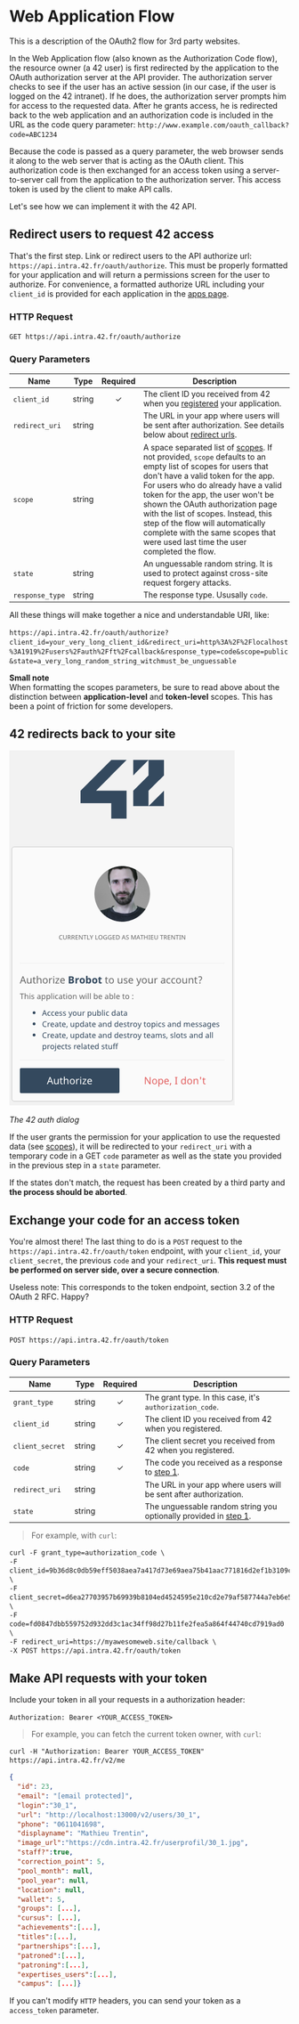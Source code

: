 # Web Application Flow

This is a description of the OAuth2 flow for 3rd party websites.

In the Web Application flow (also known as the Authorization Code flow), the resource owner (a 42 user) is first redirected by the application to the OAuth authorization server at the API provider. The authorization server checks to see if the user has an active session (in our case, if the user is logged on the 42 intranet). If he does, the authorization server prompts him for access to the requested data. After he grants access, he is redirected back to the web application and an authorization code is included in the URL as the code query parameter: `http://www.example.com/oauth_callback?code=ABC1234`

Because the code is passed as a query parameter, the web browser sends it along to the web server that is acting as the OAuth client. This authorization code is then exchanged for an access token using a server-to-server call from the application to the authorization server. This access token is used by the client to make API calls.

Let's see how we can implement it with the 42 API.

## Redirect users to request 42 access

That's the first step. Link or redirect users to the API authorize url: `https://api.intra.42.fr/oauth/authorize`. This must be properly formatted for your application and will return a permissions screen for the user to authorize. For convenience, a formatted authorize URL including your `client_id` is provided for each application in the [apps page](https://profile.intra.42.fr/oauth/applications).

### HTTP Request

`GET https://api.intra.42.fr/oauth/authorize`

### Query Parameters

Name | Type | Required | Description
---- | ---- |:--------:| -----------
`client_id` | string | ✓ | The client ID you received from 42 when you [registered](https://profile.intra.42.fr/oauth/applications/new) your application.
`redirect_uri` | string | | The URL in your app where users will be sent after authorization. See details below about [redirect urls](#redirect-urls).
`scope` | string | | A space separated list of [scopes](#scopes). If not provided, `scope` defaults to an empty list of scopes for users that don't have a valid token for the app. For users who do already have a valid token for the app, the user won't be shown the OAuth authorization page with the list of scopes. Instead, this step of the flow will automatically complete with the same scopes that were used last time the user completed the flow.
`state` | string | | An unguessable random string. It is used to protect against cross-site request forgery attacks.
`response_type` | string | | The response type. Ususally `code`.

All these things will make together a nice and understandable URI, like:

`https://api.intra.42.fr/oauth/authorize?client_id=your_very_long_client_id&redirect_uri=http%3A%2F%2Flocalhost%3A1919%2Fusers%2Fauth%2Fft%2Fcallback&response_type=code&scope=public&state=a_very_long_random_string_witchmust_be_unguessable`

<aside class="notice">
  <b>Small note</b>
  <br>
  When formatting the scopes parameters, be sure to read above about the distinction between <b>application-level</b> and <b>token-level</b> scopes. This has been a point of friction for some developers.
</aside>

## 42 redirects back to your site

![auth_dialog](https://raw.githubusercontent.com/42School/api-documentation/master/images/authorize_dialog.png)

_The 42 auth dialog_

If the user grants the permission for your application to use the requested data (see [scopes](#scopes)), it will be redirected to your `redirect_uri` with a temporary code in a GET `code` parameter as well as the state you provided in the previous step in a `state` parameter.

<aside class="warning">
  If the states don't match, the request has been created by a third party and <b>the process should be aborted</b>.
</aside>

## Exchange your code for an access token

You're almost there! The last thing to do is a `POST` request to the `https://api.intra.42.fr/oauth/token` endpoint, with your `client_id`, your `client_secret`, the previous `code` and your `redirect_uri`. **This request must be performed on server side, over a secure connection**.

Useless note: This corresponds to the token endpoint, section 3.2 of the OAuth 2 RFC. Happy?

### HTTP Request

`POST https://api.intra.42.fr/oauth/token`

### Query Parameters

Name | Type | Required | Description
---- | ---- |:--------:| -----------
`grant_type` | string | ✓ | The grant type. In this case, it's `authorization_code`.
`client_id` | string | ✓ | The client ID you received from 42 when you registered.
`client_secret `| string | ✓ | The client secret you received from 42 when you registered.
`code` | string | ✓ | The code you received as a response to [step 1](#redirect-users-to-request-42-access).
`redirect_uri` | string | | The URL in your app where users will be sent after authorization.
`state` | string | | The unguessable random string you optionally provided in [step 1](#redirect-users-to-request-42-access).

> For example, with `curl`:

```shell
curl -F grant_type=authorization_code \
-F client_id=9b36d8c0db59eff5038aea7a417d73e69aea75b41aac771816d2ef1b3109cc2f \
-F client_secret=d6ea27703957b69939b8104ed4524595e210cd2e79af587744a7eb6e58f5b3d2 \
-F code=fd0847dbb559752d932dd3c1ac34ff98d27b11fe2fea5a864f44740cd7919ad0 \
-F redirect_uri=https://myawesomeweb.site/callback \
-X POST https://api.intra.42.fr/oauth/token
```

## Make API requests with your token

Include your token in all your requests in a authorization header:

`Authorization: Bearer <YOUR_ACCESS_TOKEN>`

> For example, you can fetch the current token owner, with `curl`:

```shell
curl -H "Authorization: Bearer YOUR_ACCESS_TOKEN" https://api.intra.42.fr/v2/me
```

```json
{
  "id": 23,
  "email": "[email protected]",
  "login":"30_1",
  "url": "http://localhost:13000/v2/users/30_1",
  "phone": "0611041698",
  "displayname": "Mathieu Trentin",
  "image_url":"https://cdn.intra.42.fr/userprofil/30_1.jpg",
  "staff?":true,
  "correction_point": 5,
  "pool_month": null,
  "pool_year": null,
  "location": null,
  "wallet": 5,
  "groups": [...],
  "cursus": [...],
  "achievements":[...],
  "titles":[...],
  "partnerships":[...],
  "patroned":[...],
  "patroning":[...],
  "expertises_users":[...],
  "campus": [...]}
```

<aside class="notice">
  If you can't modify <code>HTTP</code> headers, you can send your token as a <code>access_token</code> parameter.
</aside>
